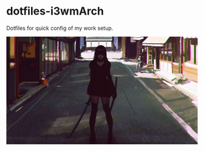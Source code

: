 # dotfiles-i3wmArch

Dotfiles for quick config of my work setup.


![alt tag](https://github.com/davae1an/dotfiles-i3wmArch/blob/master/Wallpaper/wallhaven-333900.png)
